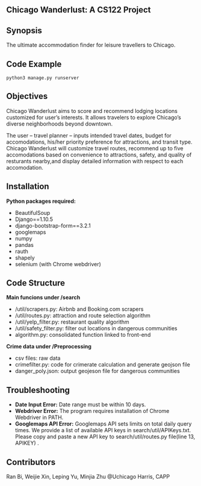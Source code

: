 ## Chicago Wanderlust: A CS122 Project

## Synopsis

The ultimate accommodation finder for leisure travellers to Chicago.

## Code Example
```
python3 manage.py runserver
```

## Objectives

Chicago Wanderlust aims to score and recommend lodging locations customized for user’s interests. It allows travelers to explore Chicago’s diverse neighborhoods beyond downtown.

The user – travel planner – inputs intended travel dates, budget for accomodations, his/her priority preference for attractions, and transit type. Chicago Wanderlust will customize travel routes, recommend up to five accomodations based on convenience to attractions, safety, and quality of resturants nearby,and display detailed information with respect to each accomodation.


## Installation

**Python packages required:**
- BeautifulSoup
- Django==1.10.5
- django-bootstrap-form==3.2.1
- googlemaps
- numpy
- pandas
- rauth
- shapely
- selenium (with Chrome webdriver)

## Code Structure

**Main funcions under /search**
- /util/scrapers.py: Airbnb and Booking.com scrapers
- /util/routes.py: attraction and route selection algorithm
- /util/yelp_filter.py: restaurant quality algorithm
- /util/safety_filter.py: filter out locations in dangerous communities
- algorithm.py: consolidated function linked to front-end

**Crime data under /Preprocessing**
- csv files: raw data
- crimefilter.py: code for crimerate calculation and generate geojson file
- danger_poly.json: output geojeson file for dangerous communities

## Troubleshooting

- **Date Input Error:** Date range must be within 10 days. 
- **Webdriver Error:** The program requires installation of Chrome Webdriver in PATH.
- **Googlemaps API Error:** Googlemaps API sets limits on total daily query times. We provide a list of available API keys in search/util/APIKeys.txt. Please copy and paste a new API key to search/util/routes.py file(line 13, APIKEY) .

## Contributors

Ran Bi,
Weijie Xin,
Leping Yu,
Minjia Zhu
@Uchicago Harris, CAPP

